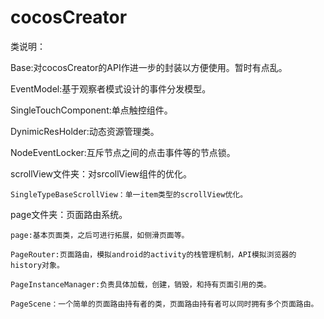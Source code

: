 # cocosCreator
类说明：

Base:对cocosCreator的API作进一步的封装以方便使用。暂时有点乱。

EventModel:基于观察者模式设计的事件分发模型。

SingleTouchComponent:单点触控组件。

DynimicResHolder:动态资源管理类。

NodeEventLocker:互斥节点之间的点击事件等的节点锁。

scrollView文件夹：对srcollView组件的优化。

    SingleTypeBaseScrollView：单一item类型的scrollView优化。

page文件夹：页面路由系统。

    page:基本页面类，之后可进行拓展，如侧滑页面等。

    PageRouter:页面路由，模拟android的activity的栈管理机制，API模拟浏览器的history对象。

    PageInstanceManager:负责具体加载，创建，销毁，和持有页面引用的类。

    PageScene：一个简单的页面路由持有者的类，页面路由持有者可以同时拥有多个页面路由。



